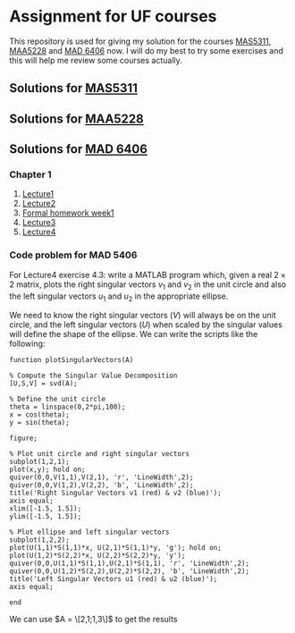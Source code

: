 # Assignment for UF courses
This repository is used for giving my solution for the courses [MAS5311](https://people.clas.ufl.edu/turull/f23-mas5311-syllabus/), [MAA5228](https://people.clas.ufl.edu/paulr/maa-5228-4226/) and [MAD 6406](https://people.clas.ufl.edu/chunmei-wang/courses/) now. I will do my best to try some exercises and  this will help me review some courses actually.

## Solutions for [MAS5311](https://people.clas.ufl.edu/turull/f23-mas5311-syllabus/)

## Solutions for [MAA5228](https://people.clas.ufl.edu/paulr/maa-5228-4226/)

## Solutions for [MAD 6406](https://people.clas.ufl.edu/chunmei-wang/courses/)
### Chapter 1
1. [Lecture1](MAD6406/Chapter1Lecture1.pdf) 
2. [Lecture2](MAD6406/Chapter1Lecture2.pdf)
3. [Formal homework week1](MAD6406/hw_week1.pdf)
4. [Lecture3](MAD6406/Lecture3.pdf)
5. [Lecture4](MAD6406/Chapter1Lecture4.pdf)
### Code problem for MAD 5406
For Lecture4 exercise 4.3: write a MATLAB program which, given a real $2 \times 2$ matrix, plots the right singular vectors $v_{1}$ and $v_{2}$ in the unit circle and also the left singular vectors $u_{1}$ and $u_{2}$ in the appropriate ellipse.

We need to know the right singular vectors ($V$) will always be on the unit circle, and the left singular vectors ($U$) when scaled by the singular values will define the shape of the ellipse.
We can write the scripts like the following:
```
function plotSingularVectors(A)

% Compute the Singular Value Decomposition
[U,S,V] = svd(A);

% Define the unit circle
theta = linspace(0,2*pi,100);
x = cos(theta);
y = sin(theta);

figure;

% Plot unit circle and right singular vectors
subplot(1,2,1);
plot(x,y); hold on;
quiver(0,0,V(1,1),V(2,1), 'r', 'LineWidth',2);
quiver(0,0,V(1,2),V(2,2), 'b', 'LineWidth',2);
title('Right Singular Vectors v1 (red) & v2 (blue)');
axis equal;
xlim([-1.5, 1.5]);
ylim([-1.5, 1.5]);

% Plot ellipse and left singular vectors
subplot(1,2,2);
plot(U(1,1)*S(1,1)*x, U(2,1)*S(1,1)*y, 'g'); hold on;
plot(U(1,2)*S(2,2)*x, U(2,2)*S(2,2)*y, 'y');
quiver(0,0,U(1,1)*S(1,1),U(2,1)*S(1,1), 'r', 'LineWidth',2);
quiver(0,0,U(1,2)*S(2,2),U(2,2)*S(2,2), 'b', 'LineWidth',2);
title('Left Singular Vectors u1 (red) & u2 (blue)');
axis equal;

end
```
We can use $A = \[2,1;1,3\]$ to get the results
